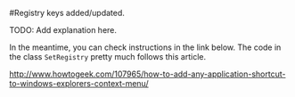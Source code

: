 #Registry keys added/updated.

TODO: Add explanation here.

In the meantime, you can check instructions in the link below. The code in the class `SetRegistry` pretty much follows this article.

http://www.howtogeek.com/107965/how-to-add-any-application-shortcut-to-windows-explorers-context-menu/